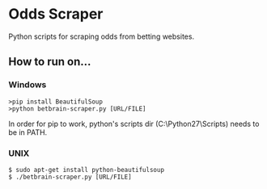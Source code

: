 Odds Scraper
============

Python scripts for scraping odds from betting websites.

How to run on…
--------------

### Windows
```
>pip install BeautifulSoup
>python betbrain-scraper.py [URL/FILE]
```
In order for pip to work, python's scripts dir (C:\Python27\Scripts) needs to be in PATH.


### UNIX
```
$ sudo apt-get install python-beautifulsoup
$ ./betbrain-scraper.py [URL/FILE]
```
